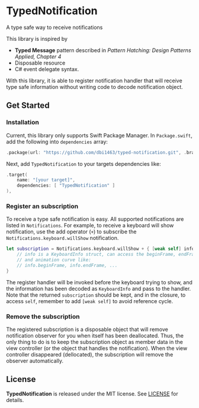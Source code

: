 # TypedNotification
A type safe way to receive notifications

This library is inspired by
- **Typed Message** pattern described in *Pattern Hatching: Design Patterns Applied, Chapter 4*
- Disposable resource
- C# event delegate syntax.

With this library, it is able to register notification handler that will receive type safe information without writing code to decode notification object.

## Get Started

### Installation

Current, this library only supports Swift Package Manager. In `Package.swift`, add the following into `dependencies` array:

```swift
.package(url: "https://github.com/dbi1463/typed-notification.git", .branch("master"))
```

Next, add `TypedNotification` to your targets dependencies like:

```swift
.target(
    name: "[your target]",
    dependencies: [ "TypedNotification" ]
),
```

### Register an subscription

To receive a type safe notification is easy. All supported notifications are listed in `Notifications`. For example, to receive a keyboard will show notification, use the add operator (`+`) to subscribe the `Notifications.keyboard.willShow` notification.

```swift
let subscription = Notifications.keyboard.willShow + { [weak self] info in
    // info is a KeyboardInfo struct, can access the beginFrame, endFram, animation duration,
    // and animation curve like:
    // info.beginFrame, info.endFrame, ...
}
```

The register handler will be invoked before the keyboard trying to show, and the information has been decoded as `KeyboardInfo` and pass to the handler. Note that the returned `subscription` should be kept, and in the closure, to access `self`, remember to add `[weak self]` to avoid reference cycle.

### Remove the subscription

The registered subscription is a disposable object that will remove notification observer for you when itself has been deallocated. Thus, the only thing to do is to keep the subscription object as member data in the view controller (or the object that handles the notification). When the view controller disappeared (dellocated), the subscription will remove the observer automatically.

## License
**TypedNotification** is released under the MIT license. See [LICENSE](https://github.com/dbi1463/typed-notification/blob/master/LICENSE) for details.
